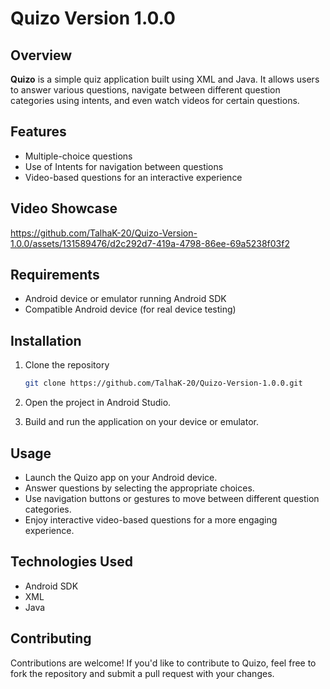 # Quizo Version 1.0.0

## Overview

**Quizo** is a simple quiz application built using XML and Java. It allows users to answer various questions, navigate between different question categories using intents, and even watch videos for certain questions.

## Features

- Multiple-choice questions
- Use of Intents for navigation between questions
- Video-based questions for an interactive experience

## Video Showcase

https://github.com/TalhaK-20/Quizo-Version-1.0.0/assets/131589476/d2c292d7-419a-4798-86ee-69a5238f03f2

## Requirements

- Android device or emulator running Android SDK
- Compatible Android device (for real device testing)

## Installation

1. Clone the repository

    ```bash
    git clone https://github.com/TalhaK-20/Quizo-Version-1.0.0.git
    ```

2. Open the project in Android Studio.
3. Build and run the application on your device or emulator.

## Usage

- Launch the Quizo app on your Android device.
- Answer questions by selecting the appropriate choices.
- Use navigation buttons or gestures to move between different question categories.
- Enjoy interactive video-based questions for a more engaging experience.

## Technologies Used

- Android SDK
- XML
- Java

## Contributing

Contributions are welcome! If you'd like to contribute to Quizo, feel free to fork the repository and submit a pull request with your changes.
